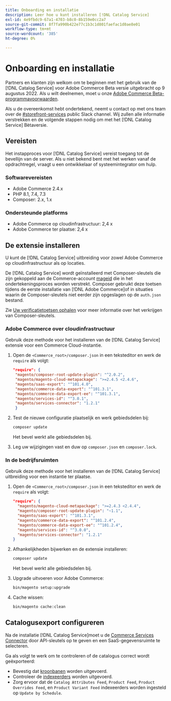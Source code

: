 ```yaml
---
title: Onboarding en installatie
description: Leer hoe u kunt installeren [!DNL Catalog Service]
exl-id: 4e9fbdc9-67a1-4703-b8c0-8b159e0cc2a7
source-git-commit: 8f7fa990b422e77c1b3c1d801faefac1d0ae8e01
workflow-type: tm+mt
source-wordcount: '385'
ht-degree: 0%

---
```


# Onboarding en installatie

Partners en klanten zijn welkom om te beginnen met het gebruik van de [!DNL Catalog Service] voor Adobe Commerce Beta versie uitgebracht op 9 augustus 2022. Als u wilt deelnemen, moet u onze [Adobe Commerce Beta-programmavoorwaarden](https://experiencecloudpanel.adobe.com/h/s/6eGskQlHvLSHztsNmKCWMy).

Als u de overeenkomst hebt ondertekend, neemt u contact op met ons team over de [#storefront-services](https://magentocommeng.slack.com/archives/C03HVPG8RS4) public Slack channel. Wij zullen alle informatie verstrekken en de volgende stappen nodig om met het [!DNL Catalog Service] Bètaversie.

## Vereisten

Het instapproces voor [!DNL Catalog Service] vereist toegang tot de bevellijn van de server. Als u niet bekend bent met het werken vanaf de opdrachtregel, vraagt u een ontwikkelaar of systeemintegrator om hulp.

### Softwarevereisten

- Adobe Commerce 2.4.x
- PHP 8.1, 7.4, 7.3
- Composer: 2.x, 1.x

### Ondersteunde platforms

- Adobe Commerce op cloudinfrastructuur: 2,4 x
- Adobe Commerce ter plaatse: 2,4 x

## De extensie installeren

U kunt de [!DNL Catalog Service] uitbreiding voor zowel Adobe Commerce op cloudinfrastructuur als op locaties.

De [!DNL Catalog Service] wordt geïnstalleerd met Composer-sleutels die zijn gekoppeld aan de Commerce-account [mageid](https://developer.adobe.com/commerce/marketplace/guides/sellers/profile-personal/#field-descriptions) die in het ondertekeningsproces worden verstrekt. Composer gebruikt deze toetsen tijdens de eerste installatie van [!DNL Adobe Commerce]of in situaties waarin de Composer-sleutels niet eerder zijn opgeslagen op de `auth.json` bestand.

Zie [Uw verificatietoetsen ophalen](https://devdocs.magento.com/guides/v2.4/install-gde/prereq/connect-auth.html) voor meer informatie over het verkrijgen van Composer-sleutels.

### Adobe Commerce over cloudinfrastructuur

Gebruik deze methode voor het installeren van de [!DNL Catalog Service] extensie voor een Commerce Cloud-instantie.

1. Open de `<Commerce_root>/composer.json` in een teksteditor en werk de `require` als volgt:

   ```json
   "require": {
    "magento/composer-root-update-plugin": "^2.0.2",
    "magento/magento-cloud-metapackage": ">=2.4.5 <2.4.6",
    "magento/saas-export": "^101.4.0",
    "magento/commerce-data-export": "^101.3.1",
    "magento/commerce-data-export-ee": "^101.3.1",
    "magento/services-id": "^3.0.1",
    "magento/services-connector": "1.2.1"
    }
   ```

   <!-- What if the customer already has other services installed, and some of these lines are already present? Do they need to delete the duplications? What if the version numbers are different? -->

1. Test de nieuwe configuratie plaatselijk en werk gebiedsdelen bij:

   ```bash
   composer update
   ```

   Het bevel werkt alle gebiedsdelen bij.

1. Leg uw wijzigingen vast en duw op `composer.json` en `composer.lock`.

### In de bedrijfsruimten

Gebruik deze methode voor het installeren van de [!DNL Catalog Service] uitbreiding voor een instantie ter plaatse.

1. Open de `<Commerce_root>/composer.json` in een teksteditor en werk de `require` als volgt:

   ```json
   "require": {
     "magento/magento-cloud-metapackage": ">=2.4.3 <2.4.4",
     "magento/composer-root-update-plugin": "~1.1",
     "magento/saas-export": "^101.3.1",
     "magento/commerce-data-export": "^101.2.4",    
     "magento/commerce-data-export-ee": "^101.2.4",
     "magento/services-id": "^3.0.0",
     "magento/services-connector": "1.2.1"
   }
   ```

1. Afhankelijkheden bijwerken en de extensie installeren:

   ```bash
   composer update
   ```

   Het bevel werkt alle gebiedsdelen bij.

1. Upgrade uitvoeren voor Adobe Commerce:

   ```bash
   bin/magento setup:upgrade
   ```

1. Cache wissen:

   ```bash
   bin/magento cache:clean
   ```

## Catalogusexport configureren

Na de installatie [!DNL Catalog Service]moet u de [Commerce Services Connector](../landing/saas.md) door API-sleutels op te geven en een SaaS-gegevensruimte te selecteren.

Ga als volgt te werk om te controleren of de catalogus correct wordt geëxporteerd:

- Bevestig dat [kroonbanen](https://experienceleague.adobe.com/docs/commerce-operations/configuration-guide/cli/configure-cron-jobs.html) worden uitgevoerd.
- Controleer de [indexeerders](https://experienceleague.adobe.com/docs/commerce-operations/configuration-guide/cli/manage-indexers.html) worden uitgevoerd.
- Zorg ervoor dat de `Catalog Attributes Feed`, `Product Feed`, `Product Overrides Feed`, en `Product Variant Feed` indexeerders worden ingesteld op `Update by Schedule`.
